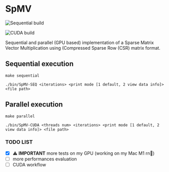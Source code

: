 # SpMV 
![Sequential build](https://github.com/eliazonta/SpMV/actions/workflows/sequential.yml/badge.svg)


![CUDA build](https://github.com/eliazonta/SpMV/actions/workflows/parallel.yml/badge.svg)

Sequential and parallel (GPU based) implementation of a Sparse Matrix Vector Multiplication using (Compressed Sparse Row (CSR) matrix format.

## Sequential execution
```shell
make sequential
```
```shell
./bin/SpMV-SEQ <iterations> <print mode [1 default, 2 view data info]> <file path>
```

## Parallel execution
```shell
make parallel
```
```shell
./bin/SpMV-CUDA <threads num> <iterations> <print mode [1 default, 2 view data info]> <file path>
```

### TODO LIST
- [X] ⚠️ **IMPORTANT** more tests on my GPU (working on my Mac M1 rn🥲)
- [ ] more performances evaluation 
- [ ] CUDA workflow